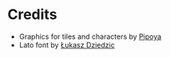 # Credits
* Graphics for tiles and characters by [Pipoya](https://pipoya.itch.io/)
* Lato font by [Łukasz Dziedzic](https://fonts.google.com/specimen/Lato)
